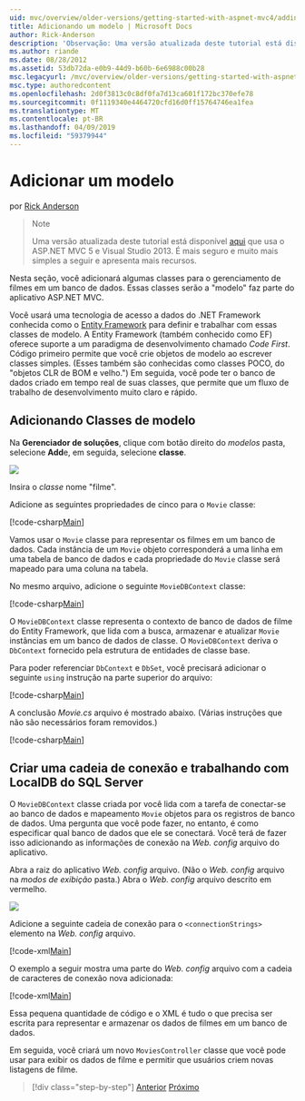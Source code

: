 ```yaml
---
uid: mvc/overview/older-versions/getting-started-with-aspnet-mvc4/adding-a-model
title: Adicionando um modelo | Microsoft Docs
author: Rick-Anderson
description: 'Observação: Uma versão atualizada deste tutorial está disponível aqui que usa o ASP.NET MVC 5 e Visual Studio 2013. Ele é mais seguro e muito mais simples a seguir e demonstração...'
ms.author: riande
ms.date: 08/28/2012
ms.assetid: 53db72da-e0b9-44d9-b60b-6e6988c00b28
msc.legacyurl: /mvc/overview/older-versions/getting-started-with-aspnet-mvc4/adding-a-model
msc.type: authoredcontent
ms.openlocfilehash: 2d0f3813c0c8df0fa7d13ca601f172bc370efe78
ms.sourcegitcommit: 0f1119340e4464720cfd16d0ff15764746ea1fea
ms.translationtype: MT
ms.contentlocale: pt-BR
ms.lasthandoff: 04/09/2019
ms.locfileid: "59379944"
---
```

# <a name="adding-a-model"></a>Adicionar um modelo

por [Rick Anderson]((https://twitter.com/RickAndMSFT))

> > [!NOTE]
> > Uma versão atualizada deste tutorial está disponível [aqui](../../getting-started/introduction/getting-started.md) que usa o ASP.NET MVC 5 e Visual Studio 2013. É mais seguro e muito mais simples a seguir e apresenta mais recursos.


Nesta seção, você adicionará algumas classes para o gerenciamento de filmes em um banco de dados. Essas classes serão a &quot;modelo&quot; faz parte do aplicativo ASP.NET MVC.

Você usará uma tecnologia de acesso a dados do .NET Framework conhecida como o [Entity Framework](https://msdn.microsoft.com/library/bb399572(VS.110).aspx) para definir e trabalhar com essas classes de modelo. A Entity Framework (também conhecido como EF) oferece suporte a um paradigma de desenvolvimento chamado *Code First*. Código primeiro permite que você crie objetos de modelo ao escrever classes simples. (Esses também são conhecidas como classes POCO, do &quot;objetos CLR de BOM e velho.&quot;) Em seguida, você pode ter o banco de dados criado em tempo real de suas classes, que permite que um fluxo de trabalho de desenvolvimento muito claro e rápido.

## <a name="adding-model-classes"></a>Adicionando Classes de modelo

Na **Gerenciador de soluções**, clique com botão direito do *modelos* pasta, selecione **Add**e, em seguida, selecione **classe**.

![](adding-a-model/_static/image1.png)

Insira o *classe* nome &quot;filme&quot;.

Adicione as seguintes propriedades de cinco para o `Movie` classe:

[!code-csharp[Main](adding-a-model/samples/sample1.cs)]

Vamos usar o `Movie` classe para representar os filmes em um banco de dados. Cada instância de um `Movie` objeto corresponderá a uma linha em uma tabela de banco de dados e cada propriedade do `Movie` classe será mapeado para uma coluna na tabela.

No mesmo arquivo, adicione o seguinte `MovieDBContext` classe:

[!code-csharp[Main](adding-a-model/samples/sample2.cs)]

O `MovieDBContext` classe representa o contexto de banco de dados de filme do Entity Framework, que lida com a busca, armazenar e atualizar `Movie` instâncias em um banco de dados de classe. O `MovieDBContext` deriva o `DbContext` fornecido pela estrutura de entidades de classe base.

Para poder referenciar `DbContext` e `DbSet`, você precisará adicionar o seguinte `using` instrução na parte superior do arquivo:

[!code-csharp[Main](adding-a-model/samples/sample3.cs)]

A conclusão *Movie.cs* arquivo é mostrado abaixo. (Várias instruções que não são necessários foram removidos.)

[!code-csharp[Main](adding-a-model/samples/sample4.cs)]

## <a name="creating-a-connection-string-and-working-with-sql-server-localdb"></a>Criar uma cadeia de conexão e trabalhando com LocalDB do SQL Server

O `MovieDBContext` classe criada por você lida com a tarefa de conectar-se ao banco de dados e mapeamento `Movie` objetos para os registros de banco de dados. Uma pergunta que você pode fazer, no entanto, é como especificar qual banco de dados que ele se conectará. Você terá de fazer isso adicionando as informações de conexão na *Web. config* arquivo do aplicativo.

Abra a raiz do aplicativo *Web. config* arquivo. (Não o *Web. config* arquivo na *modos de exibição* pasta.) Abra o *Web. config* arquivo descrito em vermelho.

![](adding-a-model/_static/image2.png)

Adicione a seguinte cadeia de conexão para o `<connectionStrings>` elemento na *Web. config* arquivo.

[!code-xml[Main](adding-a-model/samples/sample5.xml)]

O exemplo a seguir mostra uma parte do *Web. config* arquivo com a cadeia de caracteres de conexão nova adicionada:

[!code-xml[Main](adding-a-model/samples/sample6.xml?highlight=6-9)]

Essa pequena quantidade de código e o XML é tudo o que precisa ser escrita para representar e armazenar os dados de filmes em um banco de dados.

Em seguida, você criará um novo `MoviesController` classe que você pode usar para exibir os dados de filme e permitir que usuários criem novas listagens de filme.

> [!div class="step-by-step"]
> [Anterior](adding-a-view.md)
> [Próximo](accessing-your-models-data-from-a-controller.md)
